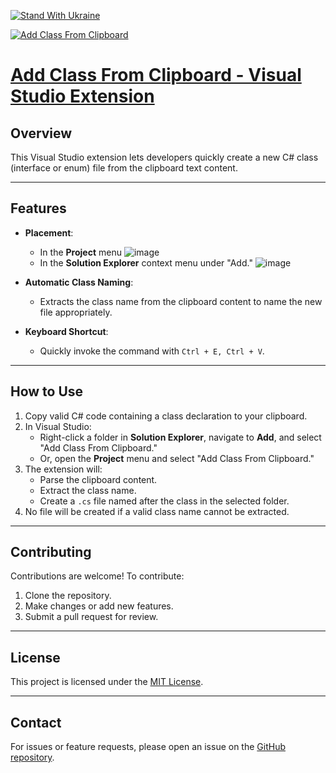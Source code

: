 [![Stand With Ukraine](https://github.com/user-attachments/assets/f9a7bb0c-5cec-45da-93d8-8eb9f17c51e7)](https://stand-with-ukraine.pp.ua)


[![Add Class From Clipboard](https://YevhenCherkes.gallerycdn.vsassets.io/extensions/yevhencherkes/addclassfromclipboard/0.0.2/1737809682937/Microsoft.VisualStudio.Services.Icons.Default)](https://marketplace.visualstudio.com/items?itemName=YevhenCherkes.AddClassFromClipboard)

# [Add Class From Clipboard - Visual Studio Extension](https://marketplace.visualstudio.com/items?itemName=YevhenCherkes.AddClassFromClipboard)

## Overview

This Visual Studio extension lets developers quickly create a new C# class (interface or enum) file from the clipboard text content.

---

## Features

- **Placement**:
  - In the **Project** menu
    ![image](https://github.com/user-attachments/assets/c33ac5a3-168b-4f35-a3b9-23797f5cb583)
  - In the **Solution Explorer** context menu under "Add."
    ![image](https://github.com/user-attachments/assets/ce6e1908-6287-467f-a8cd-c0e58e44e6e9)

- **Automatic Class Naming**:
  - Extracts the class name from the clipboard content to name the new file appropriately.

- **Keyboard Shortcut**:
  - Quickly invoke the command with `Ctrl + E, Ctrl + V`.

---

## How to Use

1. Copy valid C# code containing a class declaration to your clipboard.
2. In Visual Studio:
   - Right-click a folder in **Solution Explorer**, navigate to **Add**, and select "Add Class From Clipboard."
   - Or, open the **Project** menu and select "Add Class From Clipboard."
3. The extension will:
   - Parse the clipboard content.
   - Extract the class name.
   - Create a `.cs` file named after the class in the selected folder.
4. No file will be created if a valid class name cannot be extracted.

---
## Contributing

Contributions are welcome! To contribute:
1. Clone the repository.
2. Make changes or add new features.
3. Submit a pull request for review.

---

## License

This project is licensed under the [MIT License](LICENSE).

---

## Contact

For issues or feature requests, please open an issue on the [GitHub repository](https://github.com/ycherkes/AddClassFromClipboard).
